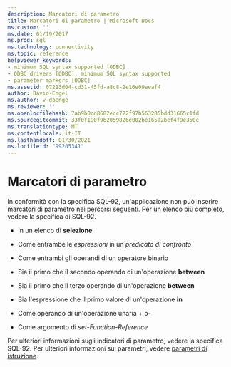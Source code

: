 ```yaml
---
description: Marcatori di parametro
title: Marcatori di parametro | Microsoft Docs
ms.custom: ''
ms.date: 01/19/2017
ms.prod: sql
ms.technology: connectivity
ms.topic: reference
helpviewer_keywords:
- minimum SQL syntax supported [ODBC]
- ODBC drivers [ODBC], minimum SQL syntax supported
- parameter markers [ODBC]
ms.assetid: 07213d04-cd31-45fd-a8c8-2e16e09eeaf4
author: David-Engel
ms.author: v-daenge
ms.reviewer: ''
ms.openlocfilehash: 7ab9b0cd8682ecc722f97b563285bdd31665c1fd
ms.sourcegitcommit: 33f0f190f962059826e002be165a2bef4f9e350c
ms.translationtype: MT
ms.contentlocale: it-IT
ms.lasthandoff: 01/30/2021
ms.locfileid: "99205341"
---
```

# <a name="parameter-markers"></a>Marcatori di parametro
In conformità con la specifica SQL-92, un'applicazione non può inserire marcatori di parametro nei percorsi seguenti. Per un elenco più completo, vedere la specifica di SQL-92.  
  
-   In un elenco di **selezione**  
  
-   Come entrambe le *espressioni* in un *predicato di confronto*  
  
-   Come entrambi gli operandi di un operatore binario  
  
-   Sia il primo che il secondo operando di un'operazione **between**  
  
-   Sia il primo che il terzo operando di un'operazione **between**  
  
-   Sia l'espressione che il primo valore di un'operazione **in**  
  
-   Come operando di un'operazione unaria + o-  
  
-   Come argomento di *set-Function-Reference*  
  
 Per ulteriori informazioni sugli indicatori di parametro, vedere la specifica SQL-92. Per ulteriori informazioni sui parametri, vedere [parametri di istruzione](../../../odbc/reference/develop-app/statement-parameters.md).
